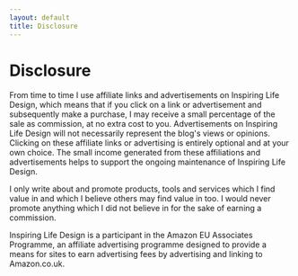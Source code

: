 ```yaml
---
layout: default
title: Disclosure
---
```


# Disclosure

From time to time I use affiliate links and advertisements on Inspiring Life Design, which means that if you click on a link or advertisement and subsequently make a purchase, I may receive a small percentage of the sale as commission, at no extra cost to you. Advertisements on Inspiring Life Design will not necessarily represent the blog's views or opinions. Clicking on these affiliate links or advertising is entirely optional and at your own choice. The small income generated from these affiliations and advertisements helps to support the ongoing maintenance of Inspiring Life Design.

I only write about and promote products, tools and services which I find value in and which I believe others may find value in too. I would never promote anything which I did not believe in for the sake of earning a commission.

Inspiring Life Design is a participant in the Amazon EU Associates Programme, an affiliate advertising programme designed to provide a means for sites to earn advertising fees by advertising and linking to Amazon.co.uk.


